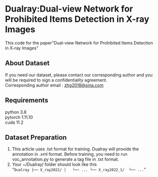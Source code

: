 # Dualray:Dual-view Network for Prohibited Items Detection in X-ray Images
This code for the paper"Dual-view Network for Prohibited Items Detection in X-ray Images"  

## About Dataset
If you need our dataset, please contact our corresponding author and you will be required to sign a confidentiality agreement.  
Corresponding author email : zhg2018@sina.com  

## Requirements
python 3.8  
pytorch 1.11.10  
cuda 11.2  

## Dataset Preparation
1. This article uses .txt format for training. Dualray will provide the annotation in .xml format. Before training, you need to run voc_annotation.py to generate a tag file in .txt format.  
2. Your ~/Dualray/ folder should look like this  
"`
Dualray
├── X_ray2022/
│   └── ...
└── X_ray2022_1/ 
    └── ...
          `"
